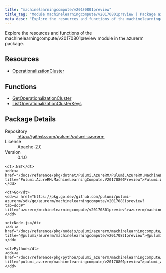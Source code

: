 ```yaml
---
title: "machinelearningcompute/v20170801preview"
title_tag: "Module machinelearningcompute/v20170801preview | Package azurerm"
meta_desc: "Explore the resources and functions of the machinelearningcompute/v20170801preview module in the azurerm package."
---
```


<!-- WARNING: this file was generated by Pulumi Docs Generator. -->
<!-- Do not edit by hand unless you're certain you know what you are doing! -->

Explore the resources and functions of the machinelearningcompute/v20170801preview module in the azurerm package.

<h2 id="resources">Resources</h2>
<ul class="api">
    <li><a href="operationalizationcluster" title="OperationalizationCluster"><span class="symbol resource"></span>OperationalizationCluster</a></li>
</ul>

<h2 id="functions">Functions</h2>
<ul class="api">
    <li><a href="getoperationalizationcluster" title="GetOperationalizationCluster"><span class="symbol function"></span>GetOperationalizationCluster</a></li>
    <li><a href="listoperationalizationclusterkeys" title="ListOperationalizationClusterKeys"><span class="symbol function"></span>ListOperationalizationClusterKeys</a></li>
</ul>

<h2 id="package-details">Package Details</h2>
<dl class="package-details">
	<dt>Repository</dt>
	<dd><a href="https://github.com/pulumi/pulumi-azurerm">https://github.com/pulumi/pulumi-azurerm</a></dd>
	<dt>License</dt>
	<dd>Apache-2.0</dd>
	<dt>Version</dt>
	<dd>0.1.0</dd>
</dl>



<dl class="tabular">

    <dt>.NET</dt>
    <dd><a href="/docs/reference/pkg/dotnet/Pulumi.AzureRM/Pulumi.AzureRM.MachineLearningCompute.V20170801Preview.html" title="Pulumi.AzureRM.MachineLearningCompute.V20170801Preview">Pulumi.AzureRM.MachineLearningCompute.V20170801Preview</a></dd>

    <dt>Go</dt>
    <dd><a href="https://pkg.go.dev/github.com/pulumi/pulumi-azurerm/sdk/go/azurerm/machinelearningcompute/v20170801preview?tab=doc#" title="azurerm/machinelearningcompute/v20170801preview">azurerm/machinelearningcompute/v20170801preview</a></dd>

    <dt>Node.js</dt>
    <dd><a href="/docs/reference/pkg/nodejs/pulumi/azurerm/machinelearningcompute/v20170801preview/#" title="@pulumi/azurerm/machinelearningcompute/v20170801preview">@pulumi/azurerm/machinelearningcompute/v20170801preview</a></dd>

    <dt>Python</dt>
    <dd><a href="/docs/reference/pkg/python/pulumi_azurerm/machinelearningcompute/v20170801preview" title="pulumi_azurerm/machinelearningcompute/v20170801preview">pulumi_azurerm/machinelearningcompute/v20170801preview</a></dd>

</dl>

